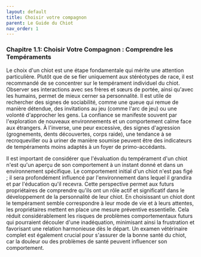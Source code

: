```yaml
---
layout: default
title: Choisir votre compagnon
parent: Le Guide du Chiot
nav_order: 1
---
```


### **Chapitre 1.1: Choisir Votre Compagnon : Comprendre les Tempéraments**

Le choix d'un chiot est une étape fondamentale qui mérite une attention particulière. Plutôt que de se fier uniquement aux stéréotypes de race, il est recommandé de se concentrer sur le tempérament individuel du chiot. Observer ses interactions avec ses frères et sœurs de portée, ainsi qu'avec les humains, permet de mieux cerner sa personnalité. Il est utile de rechercher des signes de sociabilité, comme une queue qui remue de manière détendue, des invitations au jeu (comme l'arc de jeu) ou une volonté d'approcher les gens. La confiance se manifeste souvent par l'exploration de nouveaux environnements et un comportement calme face aux étrangers. À l'inverse, une peur excessive, des signes d'agression (grognements, dents découvertes, corps raide), une tendance à se recroqueviller ou à uriner de manière soumise peuvent être des indicateurs de tempéraments moins adaptés à un foyer de primo-accédants.

Il est important de considérer que l'évaluation du tempérament d'un chiot n'est qu'un aperçu de son comportement à un instant donné et dans un environnement spécifique. Le comportement initial d'un chiot n'est pas figé ; il sera profondément influencé par l'environnement dans lequel il grandira et par l'éducation qu'il recevra. Cette perspective permet aux futurs propriétaires de comprendre qu'ils ont un rôle actif et significatif dans le développement de la personnalité de leur chiot. En choisissant un chiot dont le tempérament semble correspondre à leur mode de vie et à leurs attentes, les propriétaires mettent en place une mesure préventive essentielle. Cela réduit considérablement les risques de problèmes comportementaux futurs qui pourraient découler d'une inadéquation, minimisant ainsi la frustration et favorisant une relation harmonieuse dès le départ. Un examen vétérinaire complet est également crucial pour s'assurer de la bonne santé du chiot, car la douleur ou des problèmes de santé peuvent influencer son comportement. 